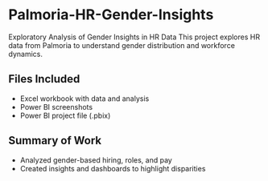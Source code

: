 # Palmoria-HR-Gender-Insights
Exploratory Analysis of Gender Insights in HR Data
This project explores HR data from Palmoria to understand gender distribution and workforce dynamics.

## Files Included
- Excel workbook with data and analysis
- Power BI screenshots
- Power BI project file (.pbix)

## Summary of Work
- Analyzed gender-based hiring, roles, and pay
- Created insights and dashboards to highlight disparities
